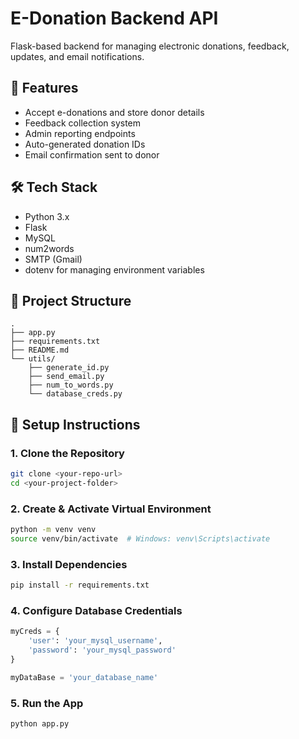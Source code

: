 # E-Donation Backend API

Flask-based backend for managing electronic donations, feedback, updates, and email notifications.

## 🚀 Features

- Accept e-donations and store donor details
- Feedback collection system
- Admin reporting endpoints
- Auto-generated donation IDs
- Email confirmation sent to donor

## 🛠 Tech Stack

- Python 3.x
- Flask
- MySQL
- num2words
- SMTP (Gmail)
- dotenv for managing environment variables

## 📁 Project Structure

```pgsql
.
├── app.py
├── requirements.txt
├── README.md
└── utils/
    ├── generate_id.py
    ├── send_email.py
    ├── num_to_words.py
    └── database_creds.py
```

## 🧩 Setup Instructions

### 1. Clone the Repository

```bash
git clone <your-repo-url>
cd <your-project-folder>
```
### 2. Create & Activate Virtual Environment

```bash
python -m venv venv
source venv/bin/activate  # Windows: venv\Scripts\activate
```

### 3. Install Dependencies

```bash
pip install -r requirements.txt
```

### 4. Configure Database Credentials

```python
myCreds = {
    'user': 'your_mysql_username',
    'password': 'your_mysql_password'
}

myDataBase = 'your_database_name'
```

### 5. Run the App

```bash
python app.py
```
